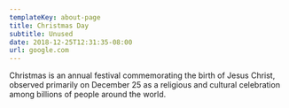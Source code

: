 ```yaml
---
templateKey: about-page
title: Christmas Day
subtitle: Unused
date: 2018-12-25T12:31:35-08:00
url: google.com
---
```

Christmas is an annual festival commemorating the birth of Jesus Christ, observed primarily on December 25 as a religious and cultural celebration among billions of people around the world.

